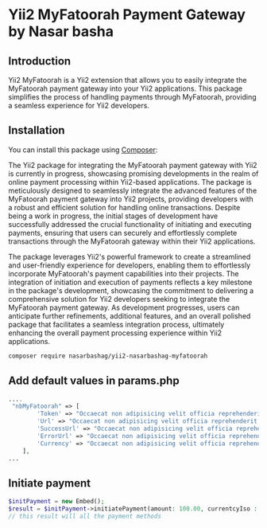# Yii2 MyFatoorah Payment Gateway by Nasar basha

## Introduction

Yii2 MyFatoorah is a Yii2 extension that allows you to easily integrate the MyFatoorah payment gateway into your Yii2 applications. This package simplifies the process of handling payments through MyFatoorah, providing a seamless experience for Yii2 developers.

## Installation

You can install this package using [Composer](https://getcomposer.org/):


The Yii2 package for integrating the MyFatoorah payment gateway with Yii2 is currently in progress, showcasing promising developments in the realm of online payment processing within Yii2-based applications. The package is meticulously designed to seamlessly integrate the advanced features of the MyFatoorah payment gateway into Yii2 projects, providing developers with a robust and efficient solution for handling online transactions. Despite being a work in progress, the initial stages of development have successfully addressed the crucial functionality of initiating and executing payments, ensuring that users can securely and effortlessly complete transactions through the MyFatoorah gateway within their Yii2 applications.

The package leverages Yii2's powerful framework to create a streamlined and user-friendly experience for developers, enabling them to effortlessly incorporate MyFatoorah's payment capabilities into their projects. The integration of initiation and execution of payments reflects a key milestone in the package's development, showcasing the commitment to delivering a comprehensive solution for Yii2 developers seeking to integrate the MyFatoorah payment gateway. As development progresses, users can anticipate further refinements, additional features, and an overall polished package that facilitates a seamless integration process, ultimately enhancing the overall payment processing experience within Yii2 applications.


```bash
composer require nasarbashag/yii2-nasarbashag-myfatoorah
```

## Add default values in params.php

```php
....
 "nbMyFatoorah" => [
        'Token' => "Occaecat non adipisicing velit officia reprehenderit non non ea velit ad minim.",
        'Url' => "Occaecat non adipisicing velit officia reprehenderit non non ea velit ad minim.",
        'SuccessUrl' => "Occaecat non adipisicing velit officia reprehenderit non non ea velit ad minim.",
        'ErrorUrl' => "Occaecat non adipisicing velit officia reprehenderit non non ea velit ad minim.",
        'Currency' => "Occaecat non adipisicing velit officia reprehenderit non non ea velit ad minim.",
    ],
...
```

## Initiate payment

```php
$initPayment = new Embed();
$result = $initPayment->initiatePayment(amount: 100.00, currentcyIso : "KWD");
// this result will all the payment methods
```
